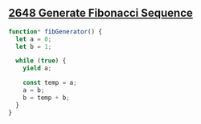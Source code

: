 ## [2648 Generate Fibonacci Sequence](https://leetcode.com/problems/generate-fibonacci-sequence/description/)

<!-- notecardId: 1745851714232 -->

```js
function* fibGenerator() {
  let a = 0;
  let b = 1;

  while (true) {
    yield a;

    const temp = a;
    a = b;
    b = temp + b;
  }
}
```
